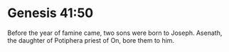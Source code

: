 # Genesis 41:50

Before the year of famine came, two sons were born to Joseph. Asenath, the daughter of Potiphera priest of On, bore them to him.
